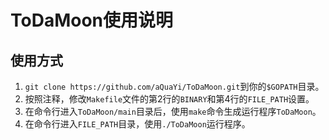 # ToDaMoon使用说明

## 使用方式
1. ``git clone https://github.com/aQuaYi/ToDaMoon.git``到你的``$GOPATH``目录。
1. 按照注释，修改`Makefile`文件的第2行的`BINARY`和第4行的`FILE_PATH`设置。
1. 在命令行进入``ToDaMoon/main``目录后，使用``make``命令生成运行程序`ToDaMoon`。
1. 在命令行进入`FILE_PATH`目录，使用`./ToDaMoon`运行程序。